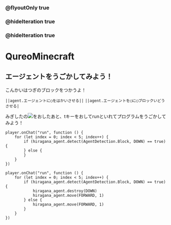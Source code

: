 ### @flyoutOnly true
### @hideIteration true
### @hideIteration true
# QureoMinecraft

## エージェントをうごかしてみよう！

こんかいはつぎのブロックをつかうよ！

``||agent.エージェントに◯をはかいさせる||``
``||agent.エージェントを◯に◯ブロックいどうさせる|``

みぎしたの![](https://raw.githubusercontent.com/camp-minecraft/TechkidsCampTutorial/master/images/playbutton.png)をおしたあと、tキーをおしてrunといれてプログラムをうごかしてみよう！

```template
player.onChat("run", function () {
    for (let index = 0; index < 5; index++) {
        if (hiragana_agent.detect(AgentDetection.Block, DOWN) == true) {
        } else {
        }
    }
})
```
```ghost
player.onChat("run", function () {
    for (let index = 0; index < 5; index++) {
        if (hiragana_agent.detect(AgentDetection.Block, DOWN) == true) {
            hiragana_agent.destroy(DOWN)
            hiragana_agent.move(FORWARD, 1)
        } else {
            hiragana_agent.move(FORWARD, 1)
        }
    }
})
```